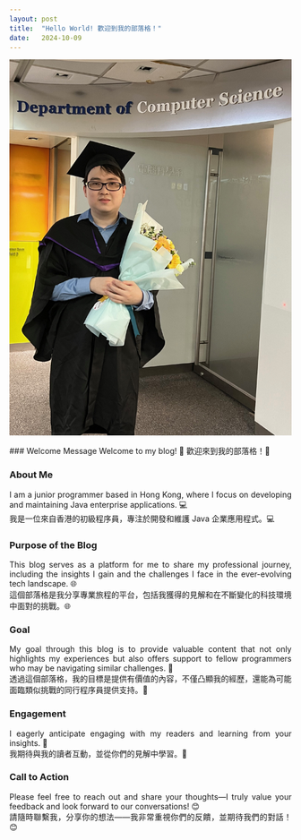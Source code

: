 ```yaml
---
layout: post
title:  "Hello World! 歡迎到我的部落格！"
date:   2024-10-09
---
```


<style>

    img[src*="#001"] {
        border: 1px solid #ddd;
        padding: 5px;
        width: 300px;
        height: 400px;
    }

</style>

![001](/assets/images/001.jpeg#001)

<div style="text-align: justify">
### Welcome Message
Welcome to my blog! 🎉  
歡迎來到我的部落格！🎉  

### About Me  
I am a junior programmer based in Hong Kong, where I focus on developing and maintaining Java enterprise applications. 💻  
我是一位來自香港的初級程序員，專注於開發和維護 Java 企業應用程式。💻  

### Purpose of the Blog
This blog serves as a platform for me to share my professional journey, including the insights I gain and the challenges I face in the ever-evolving tech landscape. 🌐  
這個部落格是我分享專業旅程的平台，包括我獲得的見解和在不斷變化的科技環境中面對的挑戰。🌐  

### Goal
My goal through this blog is to provide valuable content that not only highlights my experiences but also offers support to fellow programmers who may be navigating similar challenges. 🤝  
透過這個部落格，我的目標是提供有價值的內容，不僅凸顯我的經歷，還能為可能面臨類似挑戰的同行程序員提供支持。🤝  

### Engagement
I eagerly anticipate engaging with my readers and learning from your insights. 💬  
我期待與我的讀者互動，並從你們的見解中學習。💬  

### Call to Action  
Please feel free to reach out and share your thoughts—I truly value your feedback and look forward to our conversations! 😊  
請隨時聯繫我，分享你的想法——我非常重視你們的反饋，並期待我們的對話！😊
</div>
